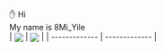 :hand: Hi <br>
My name is 8Mi_Yile <br>
| <a href="#"><img align="center" src="https://github-readme-stats.vercel.app/api?username=8MiYile&show_icons=true&include_all_commits=true&theme=dark&hide_border=true" /></a> | <a href="#"><img align="center" src="https://github-readme-stats.vercel.app/api/top-langs/?username=8MiYile&layout=compact&theme=dark&hide_border=true" /></a> |
| ------------- | ------------- |
